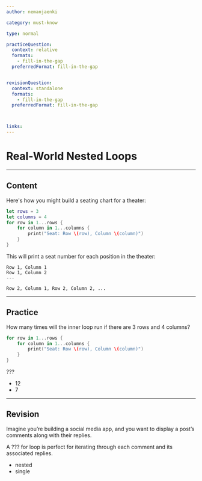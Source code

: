 ```yaml
---
author: nemanjaenki

category: must-know

type: normal

practiceQuestion:
  context: relative
  formats:
    - fill-in-the-gap
  preferredFormat: fill-in-the-gap


revisionQuestion:
  context: standalone
  formats:
    - fill-in-the-gap
  preferredFormat: fill-in-the-gap



links:
---
```


# Real-World Nested Loops

---
## Content

Here's how you might build a seating chart for a theater:

```swift
let rows = 3
let columns = 4
for row in 1...rows {
    for column in 1...columns {
        print("Seat: Row \(row), Column \(column)")
    }
}
```

This will print a seat number for each position in the theater:

```
Row 1, Column 1
Row 1, Column 2
---

Row 2, Column 1, Row 2, Column 2, ...

````
---
## Practice

How many times will the inner loop run if there are 3 rows and 4 columns?

```swift
for row in 1...rows {
    for column in 1...columns {
        print("Seat: Row \(row), Column \(column)")
    }
}
````

???

- 12
- 7

---
## Revision

Imagine you’re building a social media app, and you want to display a post’s
comments along with their replies.

A ??? for loop is perfect for iterating through each comment and its associated
replies.

- nested
- single
